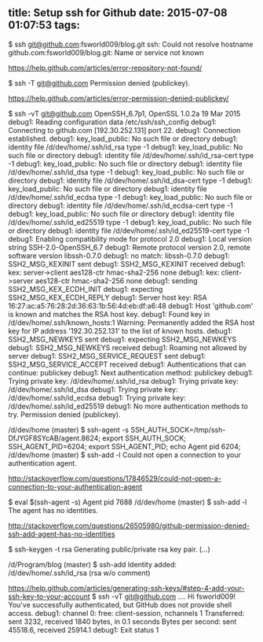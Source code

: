title: Setup ssh for Github
date: 2015-07-08 01:07:53
tags:
---
$ ssh git@github.com:fsworld009/blog.git
ssh: Could not resolve hostname github.com:fsworld009/blog.git: Name or service not known

https://help.github.com/articles/error-repository-not-found/

$ ssh -T git@github.com
Permission denied (publickey).


https://help.github.com/articles/error-permission-denied-publickey/

$ ssh -vT git@github.com
OpenSSH_6.7p1, OpenSSL 1.0.2a 19 Mar 2015
debug1: Reading configuration data /etc/ssh/ssh_config
debug1: Connecting to github.com [192.30.252.131] port 22.
debug1: Connection established.
debug1: key_load_public: No such file or directory
debug1: identity file /d/dev/home/.ssh/id_rsa type -1
debug1: key_load_public: No such file or directory
debug1: identity file /d/dev/home/.ssh/id_rsa-cert type -1
debug1: key_load_public: No such file or directory
debug1: identity file /d/dev/home/.ssh/id_dsa type -1
debug1: key_load_public: No such file or directory
debug1: identity file /d/dev/home/.ssh/id_dsa-cert type -1
debug1: key_load_public: No such file or directory
debug1: identity file /d/dev/home/.ssh/id_ecdsa type -1
debug1: key_load_public: No such file or directory
debug1: identity file /d/dev/home/.ssh/id_ecdsa-cert type -1
debug1: key_load_public: No such file or directory
debug1: identity file /d/dev/home/.ssh/id_ed25519 type -1
debug1: key_load_public: No such file or directory
debug1: identity file /d/dev/home/.ssh/id_ed25519-cert type -1
debug1: Enabling compatibility mode for protocol 2.0
debug1: Local version string SSH-2.0-OpenSSH_6.7
debug1: Remote protocol version 2.0, remote software version libssh-0.7.0
debug1: no match: libssh-0.7.0
debug1: SSH2_MSG_KEXINIT sent
debug1: SSH2_MSG_KEXINIT received
debug1: kex: server->client aes128-ctr hmac-sha2-256 none
debug1: kex: client->server aes128-ctr hmac-sha2-256 none
debug1: sending SSH2_MSG_KEX_ECDH_INIT
debug1: expecting SSH2_MSG_KEX_ECDH_REPLY
debug1: Server host key: RSA 16:27:ac:a5:76:28:2d:36:63:1b:56:4d:eb:df:a6:48
debug1: Host 'github.com' is known and matches the RSA host key.
debug1: Found key in /d/dev/home/.ssh/known_hosts:1
Warning: Permanently added the RSA host key for IP address '192.30.252.131' to the list of known hosts.
debug1: SSH2_MSG_NEWKEYS sent
debug1: expecting SSH2_MSG_NEWKEYS
debug1: SSH2_MSG_NEWKEYS received
debug1: Roaming not allowed by server
debug1: SSH2_MSG_SERVICE_REQUEST sent
debug1: SSH2_MSG_SERVICE_ACCEPT received
debug1: Authentications that can continue: publickey
debug1: Next authentication method: publickey
debug1: Trying private key: /d/dev/home/.ssh/id_rsa
debug1: Trying private key: /d/dev/home/.ssh/id_dsa
debug1: Trying private key: /d/dev/home/.ssh/id_ecdsa
debug1: Trying private key: /d/dev/home/.ssh/id_ed25519
debug1: No more authentication methods to try.
Permission denied (publickey).





/d/dev/home  (master)
$ ssh-agent -s
SSH_AUTH_SOCK=/tmp/ssh-DfJYGF8SYcAB/agent.8624; export SSH_AUTH_SOCK;
SSH_AGENT_PID=6204; export SSH_AGENT_PID;
echo Agent pid 6204;
/d/dev/home  (master)
$ ssh-add -l
Could not open a connection to your authentication agent.

http://stackoverflow.com/questions/17846529/could-not-open-a-connection-to-your-authentication-agent

$ eval $(ssh-agent -s)
Agent pid 7688
/d/dev/home  (master)
$ ssh-add -l
The agent has no identities.

http://stackoverflow.com/questions/26505980/github-permission-denied-ssh-add-agent-has-no-identities


$ ssh-keygen -t rsa
Generating public/private rsa key pair.
(...)

/d/Program/blog  (master)
$ ssh-add
Identity added: /d/dev/home/.ssh/id_rsa (rsa w/o comment)


https://help.github.com/articles/generating-ssh-keys/#step-4-add-your-ssh-key-to-your-account
$ ssh -vT git@github.com
....
Hi fsworld009! You've successfully authenticated, but GitHub does not provide shell access.
debug1: channel 0: free: client-session, nchannels 1
Transferred: sent 3232, received 1840 bytes, in 0.1 seconds
Bytes per second: sent 45518.6, received 25914.1
debug1: Exit status 1


